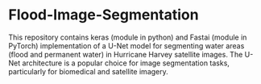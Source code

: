 # Flood-Image-Segmentation
This repository contains keras (module in python) and Fastai (module in PyTorch) implementation of a U-Net model for segmenting water areas (flood and permanent water) in Hurricane Harvey  satellite images. The U-Net architecture is a popular choice for image segmentation tasks, particularly for biomedical and satellite imagery.
